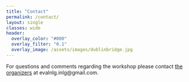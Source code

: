 ```yaml
---
title: "Contact"
permalink: /contact/
layout: single
classes: wide
header:
  overlay_color: "#000"
  overlay_filter: "0.1"
  overlay_image: /assets/images/dublinbridge.jpg
---
```


For questions and comments regarding the workshop please contact [the organizers](/organisation) at <style>.emailhere:before {content: '@'; }</style>evalnlg.inlg<span class="emailhere">gmail</span>.com. 
